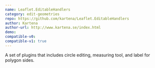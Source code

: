 ```yaml
---
name: Leaflet.EditableHandlers
category: edit-geometries
repo: https://github.com/kartena/Leaflet.EditableHandlers
author: Kartena
author-url: http://www.kartena.se/index.html
demo: 
compatible-v0:
compatible-v1: true
---
```


A set of plugins that includes circle editing, measuring tool, and label for polygon sides.
